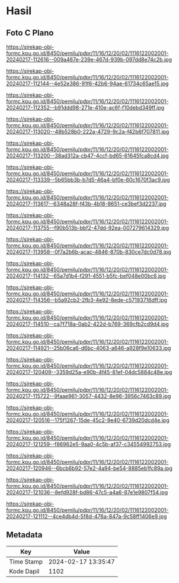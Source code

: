 # Hasil

## Foto C Plano

https://sirekap-obj-formc.kpu.go.id/8450/pemilu/pdpr/11/16/12/20/02/1116122002001-20240217-112616--009a467e-239e-467d-939b-097dd8e74c2b.jpg

https://sirekap-obj-formc.kpu.go.id/8450/pemilu/pdpr/11/16/12/20/02/1116122002001-20240217-112144--4e52e386-91f6-42b6-94ae-61734c65ae15.jpg

https://sirekap-obj-formc.kpu.go.id/8450/pemilu/pdpr/11/16/12/20/02/1116122002001-20240217-112352--b91ddd98-271e-410e-ac6f-f10debd349ff.jpg

https://sirekap-obj-formc.kpu.go.id/8450/pemilu/pdpr/11/16/12/20/02/1116122002001-20240217-113020--48b528b0-222a-4729-9c2a-f42b6f707811.jpg

https://sirekap-obj-formc.kpu.go.id/8450/pemilu/pdpr/11/16/12/20/02/1116122002001-20240217-113200--38ad312a-cb47-4ccf-bd65-61645fca8cd4.jpg

https://sirekap-obj-formc.kpu.go.id/8450/pemilu/pdpr/11/16/12/20/02/1116122002001-20240217-113339--5b65bb3b-b7d5-46a4-bf0e-60c1670f3ac9.jpg

https://sirekap-obj-formc.kpu.go.id/8450/pemilu/pdpr/11/16/12/20/02/1116122002001-20240217-113617--6348a28f-f43b-4b18-8651-ce3bef3d2237.jpg

https://sirekap-obj-formc.kpu.go.id/8450/pemilu/pdpr/11/16/12/20/02/1116122002001-20240217-113755--f90b513b-bbf2-47dd-92ea-007279614329.jpg

https://sirekap-obj-formc.kpu.go.id/8450/pemilu/pdpr/11/16/12/20/02/1116122002001-20240217-113958--0f7a2b6b-acac-4846-870b-830ce7dc0d78.jpg

https://sirekap-obj-formc.kpu.go.id/8450/pemilu/pdpr/11/16/12/20/02/1116122002001-20240217-114132--65a7d1b4-f291-4551-b5fc-bef048e00bc6.jpg

https://sirekap-obj-formc.kpu.go.id/8450/pemilu/pdpr/11/16/12/20/02/1116122002001-20240217-114356--b5a92cb2-2fb3-4e92-8ede-c57193716dff.jpg

https://sirekap-obj-formc.kpu.go.id/8450/pemilu/pdpr/11/16/12/20/02/1116122002001-20240217-114510--ca7f718a-0ab2-422d-b769-369cfb2cd9d4.jpg

https://sirekap-obj-formc.kpu.go.id/8450/pemilu/pdpr/11/16/12/20/02/1116122002001-20240217-114921--25b06ca6-d6bc-4063-a646-a928f9e10633.jpg

https://sirekap-obj-formc.kpu.go.id/8450/pemilu/pdpr/11/16/12/20/02/1116122002001-20240217-120409--3359d25a-e90b-4f45-81ef-04dc5884c48e.jpg

https://sirekap-obj-formc.kpu.go.id/8450/pemilu/pdpr/11/16/12/20/02/1116122002001-20240217-115722--9faae961-3057-4432-8e96-3956c7463c89.jpg

https://sirekap-obj-formc.kpu.go.id/8450/pemilu/pdpr/11/16/12/20/02/1116122002001-20240217-120516--175f1267-15de-45c2-9e40-6739d20dcd4e.jpg

https://sirekap-obj-formc.kpu.go.id/8450/pemilu/pdpr/11/16/12/20/02/1116122002001-20240217-121259--f86962e5-9aa0-4c5b-af37-c34554992753.jpg

https://sirekap-obj-formc.kpu.go.id/8450/pemilu/pdpr/11/16/12/20/02/1116122002001-20240217-120946--6bcb6b92-57e2-4a94-be54-8885eb1fc89a.jpg

https://sirekap-obj-formc.kpu.go.id/8450/pemilu/pdpr/11/16/12/20/02/1116122002001-20240217-121036--8efd928f-bd86-47c5-a4a6-87e1e9807f54.jpg

https://sirekap-obj-formc.kpu.go.id/8450/pemilu/pdpr/11/16/12/20/02/1116122002001-20240217-121112--4ce4db4d-5f8d-476a-847a-9c58ff1406e9.jpg


## Metadata

| Key        | Value               |
| ---------- | ------------------- |
| Time Stamp | 2024-02-17 13:35:47 |
| Kode Dapil | 1102                |



